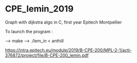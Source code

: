 # CPE_lemin_2019
Graph with dijkstra algo in C, first year Epitech Montpellier

To launch the program :

--> make
--> ./lem_in < anthill

https://intra.epitech.eu/module/2019/B-CPE-200/MPL-2-1/acti-376872/project/file/B-CPE-200_lemin.pdf
